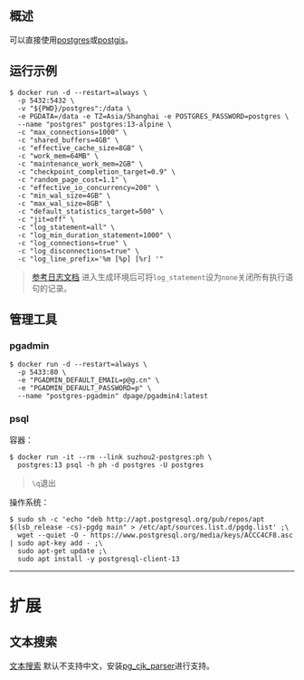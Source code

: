 ## 概述

可以直接使用[postgres](https://hub.docker.com/_/postgres)或[postgis](https://hub.docker.com/r/postgis/postgis)。

## 运行示例

```
$ docker run -d --restart=always \
  -p 5432:5432 \
  -v "${PWD}/postgres":/data \
  -e PGDATA=/data -e TZ=Asia/Shanghai -e POSTGRES_PASSWORD=postgres \
  --name "postgres" postgres:13-alpine \
  -c "max_connections=1000" \
  -c "shared_buffers=4GB" \
  -c "effective_cache_size=8GB" \
  -c "work_mem=64MB" \
  -c "maintenance_work_mem=2GB" \
  -c "checkpoint_completion_target=0.9" \
  -c "random_page_cost=1.1" \
  -c "effective_io_concurrency=200" \
  -c "min_wal_size=4GB" \
  -c "max_wal_size=8GB" \
  -c "default_statistics_target=500" \
  -c "jit=off" \
  -c "log_statement=all" \
  -c "log_min_duration_statement=1000" \
  -c "log_connections=true" \
  -c "log_disconnections=true" \
  -c "log_line_prefix='%m [%p] [%r] '"
```
> [参考日志文档](http://postgres.cn/docs/12/runtime-config-logging.html) 进入生成环境后可将`log_statement`设为`none`关闭所有执行语句的记录。

## 管理工具

### pgadmin
```
$ docker run -d --restart=always \
  -p 5433:80 \
  -e "PGADMIN_DEFAULT_EMAIL=p@g.cn" \
  -e "PGADMIN_DEFAULT_PASSWORD=p" \
  --name "postgres-pgadmin" dpage/pgadmin4:latest
```

### psql

容器：
```
$ docker run -it --rm --link suzhou2-postgres:ph \
  postgres:13 psql -h ph -d postgres -U postgres
```
> `\q`退出

操作系统：
```
$ sudo sh -c 'echo "deb http://apt.postgresql.org/pub/repos/apt $(lsb_release -cs)-pgdg main" > /etc/apt/sources.list.d/pgdg.list' ;\
  wget --quiet -O - https://www.postgresql.org/media/keys/ACCC4CF8.asc | sudo apt-key add - ;\
  sudo apt-get update ;\
  sudo apt install -y postgresql-client-13
```

---

# 扩展

## 文本搜索

[文本搜索](http://www.postgres.cn/docs/12/textsearch-intro.html) 默认不支持中文，安装[pg_cjk_parser](https://github.com/alx696/pg_cjk_parser)进行支持。
